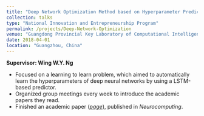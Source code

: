 ```yaml
---
title: "Deep Network Optimization Method based on Hyperparameter Prediction"
collection: talks
type: "National Innovation and Entrepreneurship Program"
permalink: /projects/Deep-Network-Optimization
venue: "Guangdong Provincial Key Laboratory of Computational Intelligence"
date: 2018-04-01
location: "Guangzhou, China"
---
```


**Supervisor: Wing W.Y. Ng**

* Focused on a learning to learn problem, which aimed to automatically learn the hyperparameters of deep neural networks by using a LSTM-based predictor.
* Organized group meetings every week to introduce the academic papers they read.
* Finished an academic paper ([*page*](https://wendili.org/publication/2021NC-HELP-An-LSTM-Approach)), published in *Neurocomputing*.